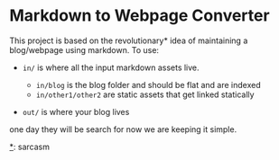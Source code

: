 # Markdown to Webpage Converter 

This project is based on the revolutionary* idea of maintaining a blog/webpage using markdown. To use: 

- `in/` is where all the input markdown assets live.
	- `in/blog` is the blog folder and should be flat and are indexed
	- `in/other1/other2` are static assets that get linked statically 
	 
- `out/` is where your blog lives 

one day they will be search for now we are keeping it simple. 



[*](): sarcasm 
